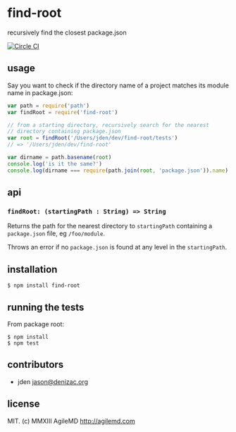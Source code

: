 # find-root
recursively find the closest package.json

[![Circle CI](https://circleci.com/gh/jden/find-root.svg?style=svg)](https://circleci.com/gh/jden/find-root)

## usage
Say you want to check if the directory name of a project matches its
module name in package.json:

```js
var path = require('path')
var findRoot = require('find-root')

// from a starting directory, recursively search for the nearest
// directory containing package.json
var root = findRoot('/Users/jden/dev/find-root/tests')
// => '/Users/jden/dev/find-root'

var dirname = path.basename(root)
console.log('is it the same?')
console.log(dirname === require(path.join(root, 'package.json')).name)
```


## api

### `findRoot: (startingPath : String) => String`

Returns the path for the nearest directory to `startingPath` containing
a `package.json` file, eg `/foo/module`.

Throws an error if no `package.json` is found at any level in the
`startingPath`.


## installation

    $ npm install find-root


## running the tests

From package root:

    $ npm install
    $ npm test


## contributors

- jden <jason@denizac.org>


## license
MIT. (c) MMXIII AgileMD http://agilemd.com
